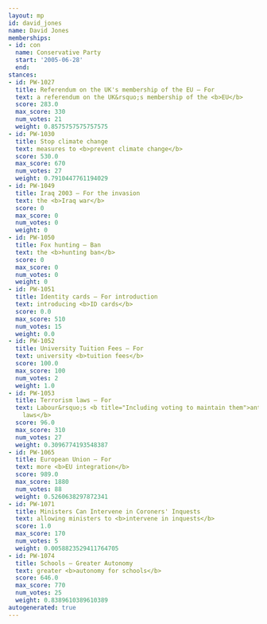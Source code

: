 ```yaml
---
layout: mp
id: david_jones
name: David Jones
memberships:
- id: con
  name: Conservative Party
  start: '2005-06-28'
  end: 
stances:
- id: PW-1027
  title: Referendum on the UK's membership of the EU — For
  text: a referendum on the UK&rsquo;s membership of the <b>EU</b>
  score: 283.0
  max_score: 330
  num_votes: 21
  weight: 0.8575757575757575
- id: PW-1030
  title: Stop climate change
  text: measures to <b>prevent climate change</b>
  score: 530.0
  max_score: 670
  num_votes: 27
  weight: 0.7910447761194029
- id: PW-1049
  title: Iraq 2003 — For the invasion
  text: the <b>Iraq war</b>
  score: 0
  max_score: 0
  num_votes: 0
  weight: 0
- id: PW-1050
  title: Fox hunting — Ban
  text: the <b>hunting ban</b>
  score: 0
  max_score: 0
  num_votes: 0
  weight: 0
- id: PW-1051
  title: Identity cards — For introduction
  text: introducing <b>ID cards</b>
  score: 0.0
  max_score: 510
  num_votes: 15
  weight: 0.0
- id: PW-1052
  title: University Tuition Fees — For
  text: university <b>tuition fees</b>
  score: 100.0
  max_score: 100
  num_votes: 2
  weight: 1.0
- id: PW-1053
  title: Terrorism laws — For
  text: Labour&rsquo;s <b title="Including voting to maintain them">anti-terrorism
    laws</b>
  score: 96.0
  max_score: 310
  num_votes: 27
  weight: 0.3096774193548387
- id: PW-1065
  title: European Union — For
  text: more <b>EU integration</b>
  score: 989.0
  max_score: 1880
  num_votes: 88
  weight: 0.5260638297872341
- id: PW-1071
  title: Ministers Can Intervene in Coroners' Inquests
  text: allowing ministers to <b>intervene in inquests</b>
  score: 1.0
  max_score: 170
  num_votes: 5
  weight: 0.0058823529411764705
- id: PW-1074
  title: Schools — Greater Autonomy
  text: greater <b>autonomy for schools</b>
  score: 646.0
  max_score: 770
  num_votes: 25
  weight: 0.8389610389610389
autogenerated: true
---
```

